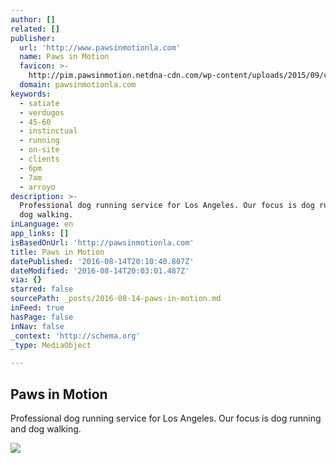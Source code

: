 ```yaml
---
author: []
related: []
publisher:
  url: 'http://www.pawsinmotionla.com'
  name: Paws in Motion
  favicon: >-
    http://pim.pawsinmotion.netdna-cdn.com/wp-content/uploads/2015/09/cropped-Logo-6.2-sm-192x192.jpg
  domain: pawsinmotionla.com
keywords:
  - satiate
  - verdugos
  - 45-60
  - instinctual
  - running
  - on-site
  - clients
  - 6pm
  - 7am
  - arroyo
description: >-
  Professional dog running service for Los Angeles. Our focus is dog running and
  dog walking.
inLanguage: en
app_links: []
isBasedOnUrl: 'http://pawsinmotionla.com'
title: Paws in Motion
datePublished: '2016-08-14T20:10:40.807Z'
dateModified: '2016-08-14T20:03:01.487Z'
via: {}
starred: false
sourcePath: _posts/2016-08-14-paws-in-motion.md
inFeed: true
hasPage: false
inNav: false
_context: 'http://schema.org'
_type: MediaObject

---
```

<article style=""><h1>Paws in Motion</h1><p>Professional dog running service for Los Angeles. Our focus is dog running and dog walking.</p><img src="http://pim.pawsinmotion.netdna-cdn.com/wp-content/uploads/2015/09/cropped-Logo-6.2-sm.jpg" /></article>